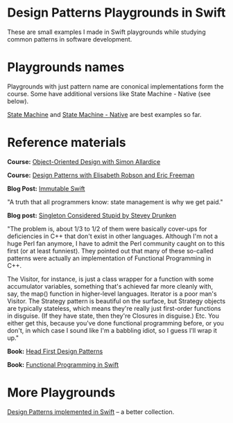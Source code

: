 # Design Patterns Playgrounds in Swift

These are small examples I made in Swift playgrounds while studying common patterns in software development.

# Playgrounds names

Playgrounds with just pattern name are cononical implementations form the course. Some have additional versions like State Machine - Native (see below).

[State Machine](https://github.com/ihrd/Design-Patterns-Playground/blob/master/State%20Machine.playground/section-1.swift) and [State Machine - Native](https://github.com/ihrd/Design-Patterns-Playground/blob/master/State%20Machine%20-%20Native.playground/section-1.swift) are best examples so far.

# Reference materials

**Course:** [Object-Oriented Design with Simon Allardice](http://www.lynda.com/Programming-tutorials/Foundations-of-Programming-Object-Oriented-Design/96949-2.html)

**Course:** [Design Patterns with Elisabeth Robson and Eric Freeman](http://www.lynda.com/Developer-Programming-Foundations-tutorials/Foundations-Programming-Design-Patterns/135365-2.html)

**Blog Post:** [Immutable Swift](http://nomothetis.svbtle.com/immutable-swift)

"A truth that all programmers know: state management is why we get paid."

**Blog post:** [Singleton Considered Stupid by Stevey Drunken](http://web.archive.org/web/20120221103151/http://sites.google.com/site/steveyegge2/singleton-considered-stupid)

"The problem is, about 1/3 to 1/2 of them were basically cover-ups for deficiencies in C++ that don't exist in other languages. Although I'm not a huge Perl fan anymore, I have to admit the Perl community caught on to this first (or at least funniest). They pointed out that many of these so-called patterns were actually an implementation of Functional Programming in C++. 

The Visitor, for instance, is just a class wrapper for a function with some accumulator variables, something that's achieved far more cleanly with, say, the map() function in higher-level languages. Iterator is a poor man's Visitor. The Strategy pattern is beautiful on the surface, but Strategy objects are typically stateless, which means they're really just first-order functions in disguise. (If they have state, then they're Closures in disguise.) Etc. You either get this, because you've done functional programming before, or you don't, in which case I sound like I'm a babbling idiot, so I guess I'll wrap it up."


**Book:** [Head First Design Patterns](http://shop.oreilly.com/product/9780596007126.do)

**Book:** [Functional Programming in Swift](http://www.objc.io/books/#early-access)


# More Playgrounds

[Design Patterns implemented in Swift](https://github.com/ochococo/Design-Patterns-In-Swift) – a better collection.
